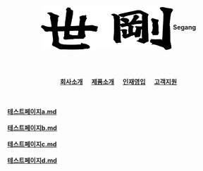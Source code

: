 <center><img align="center" width="300" height="100" src="segang_logo.png"><b>Segang</b></center>

<!---
<br><br>

[**회사소개**](history.md) &nbsp;&nbsp;&nbsp;&nbsp; [**제품소개**](product.md) &nbsp;&nbsp;&nbsp;&nbsp; [**인재영입**](hr.md) &nbsp;&nbsp;&nbsp;&nbsp; [**고객지원**](cs.md)

--->

<br><br>
<center><a href="history.md"><b>회사소개</b></a> &nbsp;&nbsp;&nbsp;&nbsp;<a href="product.md"><b>제품소개</b></a> &nbsp;&nbsp;&nbsp;&nbsp;<a href="hr.md"><b>인재영입</b></a> &nbsp;&nbsp;&nbsp;&nbsp;<a href="cs.md"><b>고객지원</b></a></center>

<br><br>
<a href="a.md"><b>테스트페이지a.md</b></a>
<br><br>
<a href="b.md"><b>테스트페이지b.md</b></a>
<br><br>
<a href="c.md"><b>테스트페이지c.md</b></a>
<br><br>
<a href="d.md"><b>테스트페이지d.md</b></a>

<!---<br><br><br><br>

*로고 이미지 클릭시, 유튜브!*<br>
[![alt-text-1](orca_img.png "title-1") ![alt-text-2](orca_text.png "title-2")](https://www.youtube.com/channel/UClkvy77vJXOmdub_qXVujSg)

Coloring text using diff..but it's not good ways i use
```diff
- text in red
+ text in green
! text in orange
# text in gray
@@ text in purple (and bold)@@
```
--> 
